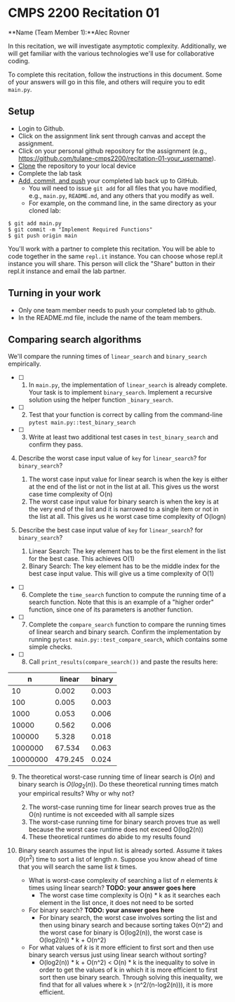 # CMPS 2200  Recitation 01

**Name (Team Member 1):**Alec Rovner


In this recitation, we will investigate asymptotic complexity. Additionally, we will get familiar with the various technologies we'll use for collaborative coding.

To complete this recitation, follow the instructions in this document. Some of your answers will go in this file, and others will require you to edit `main.py`.


## Setup
- Login to Github.
- Click on the assignment link sent through canvas and accept the assignment.
- Click on your personal github repository for the assignment (e.g., https://github.com/tulane-cmps2200/recitation-01-your_username).
- [Clone](https://docs.github.com/en/github/creating-cloning-and-archiving-repositories/cloning-a-repository-from-github/cloning-a-repository) the repository to your local device
- Complete the lab task 
- [Add, commit, and push](https://docs.github.com/en/github/managing-files-in-a-repository/managing-files-using-the-command-line/adding-a-file-to-a-repository-using-the-command-line) your completed lab back up to GitHub. 
  - You will need to issue `git add` for all files that you have modified, e.g., `main.py`, `README.md`, and any others that you modify as well.
  - For example, on the command line, in the same directory as your cloned lab:
```
$ git add main.py
$ git commit -m "Implement Required Functions"
$ git push origin main
```

You'll work with a partner to complete this recitation. You will be able to code together in the same `repl.it` instance. You can choose whose repl.it instance you will share. This person will click the "Share" button in their repl.it instance and email the lab partner.

## Turning in your work
- Only one team member needs to push your completed lab to github. 
- In the README.md file, include the name of the team members.


## Comparing search algorithms

We'll compare the running times of `linear_search` and `binary_search` empirically.

- [ ] 1. In `main.py`, the implementation of `linear_search` is already complete. Your task is to implement `binary_search`. Implement a recursive solution using the helper function `_binary_search`. 

- [ ] 2. Test that your function is correct by calling from the command-line `pytest main.py::test_binary_search`

- [ ] 3. Write at least two additional test cases in `test_binary_search` and confirm they pass.

4. Describe the worst case input value of `key` for `linear_search`? for `binary_search`? 
   1. The worst case input value for linear search is when the key is either at the end of the list or not in the list at all. This gives us the worst case time complexity of O(n)
   2. The worst case input value for binary search is when the key is at the very end of the list and it is narrowed to a single item or not in the list at all. This gives us he worst case time  complexity of  O(logn)



5. Describe the best case input value of `key` for `linear_search`? for `binary_search`? 
   1. Linear Search: The key element has to be the first element in the list for the best case. This achieves O(1)
   2. Binary Search: The key element has to be the middle index for the best case input value. This will give us a time complexity of O(1)




- [ ] 6. Complete the `time_search` function to compute the running time of a search function. Note that this is an example of a "higher order" function, since one of its parameters is another function.

- [ ] 7. Complete the `compare_search` function to compare the running times of linear search and binary search. Confirm the implementation by running `pytest main.py::test_compare_search`, which contains some simple checks.

- [ ] 8. Call `print_results(compare_search())` and paste the results here:

|        n |   linear |   binary |
|----------|----------|----------|
|       10 |    0.002 |    0.003 |
|      100 |    0.005 |    0.003 |
|     1000 |    0.053 |    0.006 |
|    10000 |    0.562 |    0.006 |
|   100000 |    5.328 |    0.018 |
|  1000000 |   67.534 |    0.063 |
| 10000000 |  479.245 |    0.024 |



9. The theoretical worst-case running time of linear search is $O(n)$ and binary search is $O(log_2(n))$. Do these theoretical running times match your empirical results? Why or why not?

     2. The worst-case running time for linear search proves true as the O(n) runtime is not exceeded with all sample sizes
     3. The worst-case running time for binary search proves true as well because the worst case runtime does not exceed O(log2(n))
     4. These theoretical runtimes do abide to my results found


10. Binary search assumes the input list is already sorted. Assume it takes $\Theta(n^2)$ time to sort a list of length $n$. Suppose you know ahead of time that you will search the same list $k$ times. 
    + What is worst-case complexity of searching a list of $n$ elements $k$ times using linear search? **TODO: your answer goes here**
      + The worst case time complexity is O(n) * k as it searches each element in the list once, it does not need to be sorted
    + For binary search? **TODO: your answer goes here**
      + For binary search, the worst case involves sorting the list and then using binary search and because sorting takes O(n^2)  and the worst case for binary is O(log2(n)), the worst case is O(log2(n)) * k + O(n^2)
    + For what values of $k$ is it more efficient to first sort and then use binary search versus just using linear search without sorting?
      + O(log2(n)) * k + O(n^2) < O(n) * k is the inequality to solve in order to get the values of k in which it is more efficient to first sort then use binary search. Through solving this inequality, we find that for all values where k > (n^2/(n-log2(n))), it is more efficient. 
